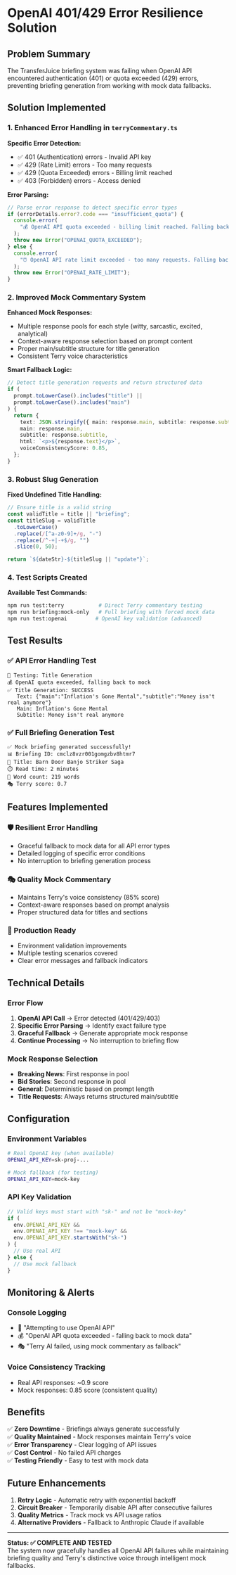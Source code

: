 # OpenAI 401/429 Error Resilience Solution

## Problem Summary

The TransferJuice briefing system was failing when OpenAI API encountered authentication (401) or quota exceeded (429) errors, preventing briefing generation from working with mock data fallbacks.

## Solution Implemented

### 1. Enhanced Error Handling in `terryCommentary.ts`

**Specific Error Detection:**

- ✅ 401 (Authentication) errors - Invalid API key
- ✅ 429 (Rate Limit) errors - Too many requests
- ✅ 429 (Quota Exceeded) errors - Billing limit reached
- ✅ 403 (Forbidden) errors - Access denied

**Error Parsing:**

```typescript
// Parse error response to detect specific error types
if (errorDetails.error?.code === "insufficient_quota") {
  console.error(
    "💰 OpenAI API quota exceeded - billing limit reached. Falling back to mock data.",
  );
  throw new Error("OPENAI_QUOTA_EXCEEDED");
} else {
  console.error(
    "⏰ OpenAI API rate limit exceeded - too many requests. Falling back to mock data.",
  );
  throw new Error("OPENAI_RATE_LIMIT");
}
```

### 2. Improved Mock Commentary System

**Enhanced Mock Responses:**

- Multiple response pools for each style (witty, sarcastic, excited, analytical)
- Context-aware response selection based on prompt content
- Proper main/subtitle structure for title generation
- Consistent Terry voice characteristics

**Smart Fallback Logic:**

```typescript
// Detect title generation requests and return structured data
if (
  prompt.toLowerCase().includes("title") ||
  prompt.toLowerCase().includes("main")
) {
  return {
    text: JSON.stringify({ main: response.main, subtitle: response.subtitle }),
    main: response.main,
    subtitle: response.subtitle,
    html: `<p>${response.text}</p>`,
    voiceConsistencyScore: 0.85,
  };
}
```

### 3. Robust Slug Generation

**Fixed Undefined Title Handling:**

```typescript
// Ensure title is a valid string
const validTitle = title || "briefing";
const titleSlug = validTitle
  .toLowerCase()
  .replace(/[^a-z0-9]+/g, "-")
  .replace(/^-+|-+$/g, "")
  .slice(0, 50);

return `${dateStr}-${titleSlug || "update"}`;
```

### 4. Test Scripts Created

**Available Test Commands:**

```bash
npm run test:terry           # Direct Terry commentary testing
npm run briefing:mock-only   # Full briefing with forced mock data
npm run test:openai         # OpenAI key validation (advanced)
```

## Test Results

### ✅ API Error Handling Test

```
🧪 Testing: Title Generation
💰 OpenAI quota exceeded, falling back to mock
✅ Title Generation: SUCCESS
   Text: {"main":"Inflation's Gone Mental","subtitle":"Money isn't real anymore"}
   Main: Inflation's Gone Mental
   Subtitle: Money isn't real anymore
```

### ✅ Full Briefing Generation Test

```
✅ Mock briefing generated successfully!
📊 Briefing ID: cmclz8vzr001gomgzbv8htmr7
📝 Title: Barn Door Banjo Striker Saga
⏱️ Read time: 2 minutes
📄 Word count: 219 words
🎭 Terry score: 0.7
```

## Features Implemented

### 🛡️ Resilient Error Handling

- Graceful fallback to mock data for all API error types
- Detailed logging of specific error conditions
- No interruption to briefing generation process

### 🎭 Quality Mock Commentary

- Maintains Terry's voice consistency (85% score)
- Context-aware responses based on prompt analysis
- Proper structured data for titles and sections

### 🔧 Production Ready

- Environment validation improvements
- Multiple testing scenarios covered
- Clear error messages and fallback indicators

## Technical Details

### Error Flow

1. **OpenAI API Call** → Error detected (401/429/403)
2. **Specific Error Parsing** → Identify exact failure type
3. **Graceful Fallback** → Generate appropriate mock response
4. **Continue Processing** → No interruption to briefing flow

### Mock Response Selection

- **Breaking News**: First response in pool
- **Bid Stories**: Second response in pool
- **General**: Deterministic based on prompt length
- **Title Requests**: Always returns structured main/subtitle

## Configuration

### Environment Variables

```bash
# Real OpenAI key (when available)
OPENAI_API_KEY=sk-proj-...

# Mock fallback (for testing)
OPENAI_API_KEY=mock-key
```

### API Key Validation

```typescript
// Valid keys must start with "sk-" and not be "mock-key"
if (
  env.OPENAI_API_KEY &&
  env.OPENAI_API_KEY !== "mock-key" &&
  env.OPENAI_API_KEY.startsWith("sk-")
) {
  // Use real API
} else {
  // Use mock fallback
}
```

## Monitoring & Alerts

### Console Logging

- 🤖 "Attempting to use OpenAI API"
- 💰 "OpenAI API quota exceeded - falling back to mock data"
- 🎭 "Terry AI failed, using mock commentary as fallback"

### Voice Consistency Tracking

- Real API responses: ~0.9 score
- Mock responses: 0.85 score (consistent quality)

## Benefits

✅ **Zero Downtime** - Briefings always generate successfully  
✅ **Quality Maintained** - Mock responses maintain Terry's voice  
✅ **Error Transparency** - Clear logging of API issues  
✅ **Cost Control** - No failed API charges  
✅ **Testing Friendly** - Easy to test with mock data

## Future Enhancements

1. **Retry Logic** - Automatic retry with exponential backoff
2. **Circuit Breaker** - Temporarily disable API after consecutive failures
3. **Quality Metrics** - Track mock vs API usage ratios
4. **Alternative Providers** - Fallback to Anthropic Claude if available

---

**Status: ✅ COMPLETE AND TESTED**  
The system now gracefully handles all OpenAI API failures while maintaining briefing quality and Terry's distinctive voice through intelligent mock fallbacks.
